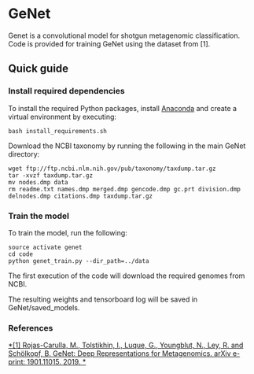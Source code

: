 # GeNet

Genet is a convolutional model for shotgun metagenomic classification. Code is provided for training GeNet using the dataset from [1]. 

## Quick guide

### Install required dependencies

To install the required Python packages, install [Anaconda](https://www.anaconda.com/) and create a virtual environment by executing:

```
bash install_requirements.sh
```

Download the NCBI taxonomy by running the following in the main GeNet directory:
```
wget ftp://ftp.ncbi.nlm.nih.gov/pub/taxonomy/taxdump.tar.gz
tar -xvzf taxdump.tar.gz
mv nodes.dmp data
rm readme.txt names.dmp merged.dmp gencode.dmp gc.prt division.dmp delnodes.dmp citations.dmp taxdump.tar.gz
```

### Train the model

To train the model, run the following:

```
source activate genet
cd code
python genet_train.py --dir_path=../data
```

The first execution of the code will download the required genomes from NCBI. 


The resulting weights and tensorboard log will be saved in GeNet/saved_models.

### References

[*[1] Rojas-Carulla, M., Tolstikhin, I., Luque, G., Youngblut, N., Ley, R. and Schölkopf, B. GeNet: Deep Representations for Metagenomics. arXiv e-print: 1901.11015. 2019. *](https://arxiv.org/abs/1901.11015)
